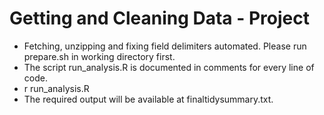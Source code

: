 Getting and Cleaning Data - Project
===================================
* Fetching, unzipping and fixing field delimiters automated. 
Please run prepare.sh in working directory first.
* The script run_analysis.R is documented in comments for every line of code.
* r run_analysis.R
* The required output will be available at finaltidysummary.txt.
